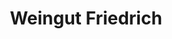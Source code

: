 ---
title: "Weingut Friedrich"
url: /neustadt-an-der-weinstrasse/weingut-friedrich/
shop: Spirituosen
---